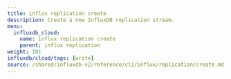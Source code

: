 ```yaml
---
title: influx replication create
description: Create a new InfluxDB replication stream.
menu:
  influxdb_cloud:
    name: influx replication create
    parent: influx replication
weight: 101
influxdb/cloud/tags: [write]
source: /shared/influxdb-v2/reference/cli/influx/replication/create.md
---
```


<!-- The content of this file is at 
// SOURCE content/shared/influxdb-v2/reference/cli/influx/replication/create.md-->
